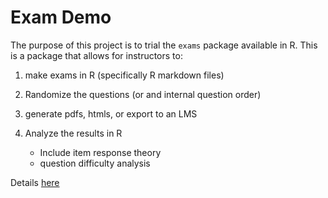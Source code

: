 
<!-- README.md is generated from README.Rmd. Please edit that file -->
Exam Demo
=========

The purpose of this project is to trial the `exams` package available in R. This is a package that allows for instructors to:

1.  make exams in R (specifically R markdown files)

2.  Randomize the questions (or and internal question order)

3.  generate pdfs, htmls, or export to an LMS

4.  Analyze the results in R
    -   Include item response theory
    -   question difficulty analysis

Details [here](http://www.r-exams.org/tutorials/exams2blackboard/)
